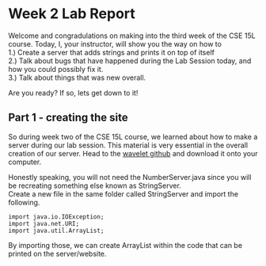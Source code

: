 # Week 2 Lab Report
Welcome and congradulations on making into the third week of the CSE 15L course. Today, I, your instructor, will show you the way on how to \
1.)  Create a server that adds strings and prints it on top of itself \
2.) Talk about bugs that have happened during the Lab Session today, and how you could possibly fix it. \
3.) Talk about things that was new overall. 

Are you ready? If so, lets get down to it!

## Part 1 - creating the site
So during week two of the CSE 15L course, we learned about how to make a server during our lab session. This material is very essential in the overall creation of our server.
Head to the [wavelet github](https://github.com/ucsd-cse15l-f22/wavelet) and download it onto your computer. 

Honestly speaking, you will not need the NumberServer.java since you will be recreating something else known as StringServer. \
Create a new file in the same folder called StringServer and import the following. 
```
import java.io.IOException;
import java.net.URI;
import java.util.ArrayList;
```

By importing those, we can create ArrayList within the code that can be printed on the server/website.

